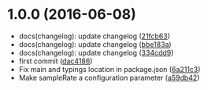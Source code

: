 <a name="1.0.0"></a>
# 1.0.0 (2016-06-08)

* docs(changelog): update changelog ([21fcb63](https://github.com/daptiv/daptiv-metrics-logger/commit/21fcb63))
* docs(changelog): update changelog ([bbe183a](https://github.com/daptiv/daptiv-metrics-logger/commit/bbe183a))
* docs(changelog): update changelog ([334cdd9](https://github.com/daptiv/daptiv-metrics-logger/commit/334cdd9))
* first commit ([dac4186](https://github.com/daptiv/daptiv-metrics-logger/commit/dac4186))
* Fix main and typings location in package.json ([6a211c3](https://github.com/daptiv/daptiv-metrics-logger/commit/6a211c3))
* Make sampleRate a configuration parameter ([a59db42](https://github.com/daptiv/daptiv-metrics-logger/commit/a59db42))



